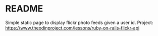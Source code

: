 # README

Simple static page to display flickr photo feeds given a user id.
Project: https://www.theodinproject.com/lessons/ruby-on-rails-flickr-api
